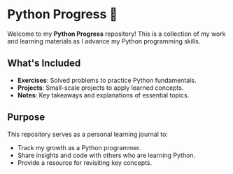 # Python Progress 🐍

Welcome to my **Python Progress** repository! This is a collection of my work and learning materials as I advance my Python programming skills.

## What's Included

- **Exercises**: Solved problems to practice Python fundamentals.
- **Projects**: Small-scale projects to apply learned concepts.
- **Notes**: Key takeaways and explanations of essential topics.

## Purpose

This repository serves as a personal learning journal to:
- Track my growth as a Python programmer.
- Share insights and code with others who are learning Python.
- Provide a resource for revisiting key concepts.
